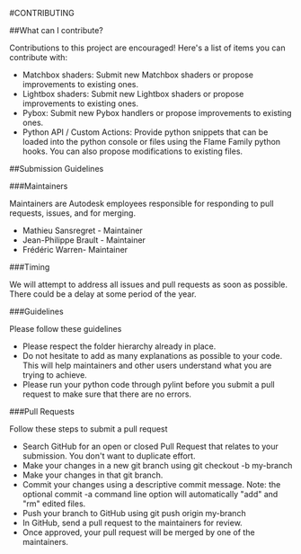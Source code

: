 #CONTRIBUTING

##What can I contribute?

Contributions to this project are encouraged! Here's a list of items you can contribute with:

* Matchbox shaders: Submit new Matchbox shaders or propose improvements to existing ones.
* Lightbox shaders: Submit new Lightbox shaders or propose improvements to existing ones.
* Pybox: Submit new Pybox handlers or propose improvements to existing ones.
* Python API / Custom Actions: Provide python snippets that can be loaded into the python console or files using the Flame Family python hooks. You can also propose modifications to existing files.


##Submission Guidelines

###Maintainers

Maintainers are Autodesk employees responsible for responding to pull requests, issues, and for merging.

* Mathieu Sansregret - Maintainer
* Jean-Philippe Brault - Maintainer
* Frédéric Warren- Maintainer
 

###Timing

We will attempt to address all issues and pull requests as soon as possible. There could be a delay at some period of the year.


###Guidelines

Please follow these guidelines

* Please respect the folder hierarchy already in place.
* Do not hesitate to add as many explanations as possible to your code. This will help maintainers and other users understand what you are trying to achieve.
* Please run your python code through pylint before you submit a pull request to make sure that there are no errors.
 

###Pull Requests

Follow these steps to submit a pull request

* Search GitHub for an open or closed Pull Request that relates to your submission. You don't want to duplicate effort.
* Make your changes in a new git branch using git checkout -b my-branch
* Make your changes in that git branch.
* Commit your changes using a descriptive commit message. Note: the optional commit -a command line option will automatically "add" and "rm" edited files.
* Push your branch to GitHub using git push origin my-branch
* In GitHub, send a pull request to the maintainers for review.
* Once approved, your pull request will be merged by one of the maintainers.